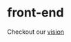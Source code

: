# front-end

Checkout our [vision](
https://docs.google.com/document/d/1DyTtbYcpjTkPMiFAWzQUmYTrgQ2kKh4c14Lpiv6esI0/edit
)
